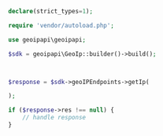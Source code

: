 <!-- Start SDK Example Usage [usage] -->
```php
declare(strict_types=1);

require 'vendor/autoload.php';

use geoipapi\geoipapi;

$sdk = geoipapi\GeoIp::builder()->build();



$response = $sdk->geoIPEndpoints->getIp(

);

if ($response->res !== null) {
    // handle response
}
```
<!-- End SDK Example Usage [usage] -->